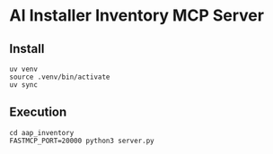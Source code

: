 # AI Installer Inventory MCP Server

## Install
```commandline
uv venv
source .venv/bin/activate
uv sync
```

## Execution
```commandline
cd aap_inventory
FASTMCP_PORT=20000 python3 server.py
```